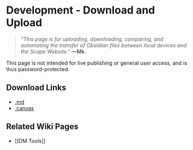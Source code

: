 <!-- wiki-header-section:start -->
# Development - Download and Upload

> _"This page is for uploading, downloading, comparing, and automating the transfer of Obsidian files between local devices and the Scape Website."_
> **—Mk.**

This page is not intended for live publishing or general user access, and is thus password-protected.
<!-- wiki-header-section:end -->


## Download Links

- [.md](.md)
- [.canvas](.canvas)

## Related Wiki Pages

- [[DM Tools]]

<!-- not-for-live-publishing:start -->
<!-- obsidian-pull:start -->

<!-- obsidian-pull:end -->
<!-- not-for-live-publishing:end -->
